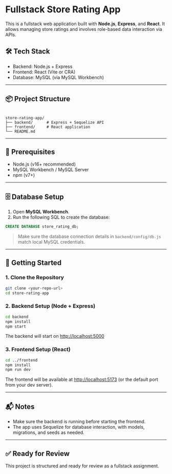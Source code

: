 # Fullstack Store Rating App

This is a fullstack web application built with **Node.js**, **Express**, and **React**. It allows managing store ratings and involves role-based data interaction via APIs.

## 🛠️ Tech Stack

- Backend: Node.js + Express
- Frontend: React (Vite or CRA)
- Database: MySQL (via MySQL Workbench)

---

## 📦 Project Structure

```

store-rating-app/
├── backend/      # Express + Sequelize API
├── frontend/     # React application
└── README.md

```

---

## 🔧 Prerequisites

- Node.js (v16+ recommended)
- MySQL Workbench / MySQL Server
- npm (v7+)

---

## 🗄️ Database Setup

1. Open **MySQL Workbench**.
2. Run the following SQL to create the database:

```sql
CREATE DATABASE store_rating_db;
```

> Make sure the database connection details in `backend/config/db.js` match local MySQL credentials.

---

## 🚀 Getting Started

### 1. Clone the Repository

```bash
git clone <your-repo-url>
cd store-rating-app
```

### 2. Backend Setup (Node + Express)

```bash
cd backend
npm install
npm start
```

The backend will start on [http://localhost:5000](http://localhost:5000)

### 3. Frontend Setup (React)

```bash
cd ../frontend
npm install
npm run dev
```

The frontend will be available at [http://localhost:5173](http://localhost:5173) (or the default port from your dev server).

---

## 📬 Notes

- Make sure the backend is running before starting the frontend.
- The app uses Sequelize for database interaction, with models, migrations, and seeds as needed.

---

## ✅ Ready for Review

This project is structured and ready for review as a fullstack assignment.

